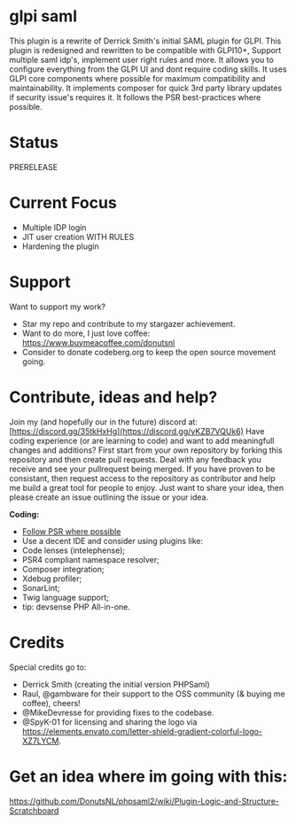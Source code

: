# glpi saml
This plugin is a rewrite of Derrick Smith's initial SAML plugin for GLPI. This plugin is redesigned and rewritten to be compatible with GLPI10+, Support multiple saml idp's, implement user right rules and more. It allows you to configure everything from the GLPI UI and dont require coding skills. It uses GLPI core components where possible for maximum compatibility and maintainability. It implements composer for quick 3rd party library updates if security issue's requires it. It follows the PSR best-practices where possible.


# Status
PRERELEASE

# Current Focus
* Multiple IDP login
* JIT user creation WITH RULES
* Hardening the plugin

# Support
Want to support my work?
- Star my repo and contribute to my stargazer achievement. 
- Want to do more, I just love coffee: https://www.buymeacoffee.com/donutsnl
- Consider to donate codeberg.org to keep the open source movement going.

# Contribute, ideas and help?
Join my (and hopefully our in the future) discord at: [https://discord.gg/35tkHxHg](https://discord.gg/yKZB7VQUk6)
Have coding experience (or are learning to code) and want to add meaningfull changes and additions? First start from your own repository by forking this repository and then create pull requests. Deal with any feedback you receive and see your pullrequest being merged. If you have proven to be consistant, then request access to the repository as contributor and help me build a great tool for people to enjoy. Just want to share your idea, then please create an issue outlining the issue or your idea.

**Coding:**
- [Follow PSR where possible](https://www.php-fig.org/psr/)
- Use a decent IDE and consider using plugins like:
- Code lenses (intelephense);
- PSR4 compliant namespace resolver;
- Composer integration;
- Xdebug profiler;
- SonarLint;
- Twig language support;
- tip: devsense PHP All-in-one.

# Credits
Special credits go to:
- Derrick Smith (creating the initial version PHPSaml)
- Raul, @gambware for their support to the OSS community (& buying me coffee), cheers!
- @MikeDevresse for providing fixes to the codebase.
- @SpyK-01 for licensing and sharing the logo via https://elements.envato.com/letter-shield-gradient-colorful-logo-XZ7LYCM.

# Get an idea where im going with this:
https://github.com/DonutsNL/phpsaml2/wiki/Plugin-Logic-and-Structure-Scratchboard
